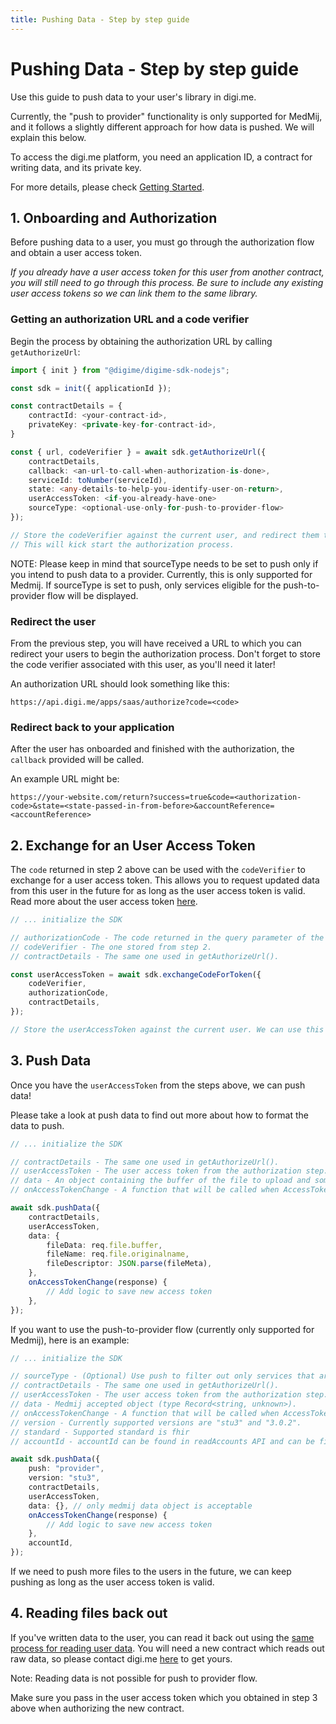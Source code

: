 ```yaml
---
title: Pushing Data - Step by step guide
---
```


# Pushing Data - Step by step guide

Use this guide to push data to your user's library in digi.me.

Currently, the "push to provider" functionality is only supported for MedMij, and it follows a slightly different approach for how data is pushed. We will explain this below.

To access the digi.me platform, you need an application ID, a contract for writing data, and its private key.

For more details, please check [Getting Started](getting-started.md).

## 1. Onboarding and Authorization

Before pushing data to a user, you must go through the authorization flow and obtain a user access token.

_If you already have a user access token for this user from another contract, you will still need to go through this process. Be sure to include any existing user access tokens so we can link them to the same library._

### Getting an authorization URL and a code verifier

Begin the process by obtaining the authorization URL by calling `getAuthorizeUrl`:

```typescript
import { init } from "@digime/digime-sdk-nodejs";

const sdk = init({ applicationId });

const contractDetails = {
    contractId: <your-contract-id>,
    privateKey: <private-key-for-contract-id>,
}

const { url, codeVerifier } = await sdk.getAuthorizeUrl({
    contractDetails,
    callback: <an-url-to-call-when-authorization-is-done>,
    serviceId: toNumber(serviceId),
    state: <any-details-to-help-you-identify-user-on-return>,
    userAccessToken: <if-you-already-have-one>
    sourceType: <optional-use-only-for-push-to-provider-flow>
});

// Store the codeVerifier against the current user, and redirect them to the url returned.
// This will kick start the authorization process.
```

NOTE: Please keep in mind that sourceType needs to be set to push only if you intend to push data to a provider. Currently, this is only supported for Medmij. If sourceType is set to push, only services eligible for the push-to-provider flow will be displayed.

### Redirect the user

From the previous step, you will have received a URL to which you can redirect your users to begin the authorization process. Don't forget to store the code verifier associated with this user, as you'll need it later!

An authorization URL should look something like this:

```
https://api.digi.me/apps/saas/authorize?code=<code>
```

### Redirect back to your application

After the user has onboarded and finished with the authorization, the `callback` provided will be called.

An example URL might be:

```
https://your-website.com/return?success=true&code=<authorization-code>&state=<state-passed-in-from-before>&accountReference=<accountReference>
```

## 2. Exchange for an User Access Token

The `code` returned in step 2 above can be used with the `codeVerifier` to exchange for a user access token. This allows you to request updated data from this user in the future for as long as the user access token is valid. Read more about the user access token [here](../create-user/user-access-tokens.md).

```typescript
// ... initialize the SDK

// authorizationCode - The code returned in the query parameter of the returned URL.
// codeVerifier - The one stored from step 2.
// contractDetails - The same one used in getAuthorizeUrl().

const userAccessToken = await sdk.exchangeCodeForToken({
    codeVerifier,
    authorizationCode,
    contractDetails,
});

// Store the userAccessToken against the current user. We can use this for future reads.
```

## 3. Push Data

Once you have the `userAccessToken` from the steps above, we can push data!

Please take a look at push data to find out more about how to format the data to push.

```typescript
// ... initialize the SDK

// contractDetails - The same one used in getAuthorizeUrl().
// userAccessToken - The user access token from the authorization step.
// data - An object containing the buffer of the file to upload and some meta data.
// onAccessTokenChange - A function that will be called when AccessToken is changed.

await sdk.pushData({
    contractDetails,
    userAccessToken,
    data: {
        fileData: req.file.buffer,
        fileName: req.file.originalname,
        fileDescriptor: JSON.parse(fileMeta),
    },
    onAccessTokenChange(response) {
        // Add logic to save new access token
    },
});
```

If you want to use the push-to-provider flow (currently only supported for Medmij), here is an example:

```typescript
// ... initialize the SDK

// sourceType - (Optional) Use push to filter out only services that are used for push to provider type. Default SourceType is set to pull.
// contractDetails - The same one used in getAuthorizeUrl().
// userAccessToken - The user access token from the authorization step.
// data - Medmij accepted object (type Record<string, unknown>).
// onAccessTokenChange - A function that will be called when AccessToken is changed.
// version - Currently supported versions are "stu3" and "3.0.2".
// standard - Supported standard is fhir
// accountId - accountId can be found in readAccounts API and can be filterd out with accountReference that will be returned to you as explained in authorization process.

await sdk.pushData({
    push: "provider",
    version: "stu3",
    contractDetails,
    userAccessToken,
    data: {}, // only medmij data object is acceptable
    onAccessTokenChange(response) {
        // Add logic to save new access token
    },
    accountId,
});
```

If we need to push more files to the users in the future, we can keep pushing as long as the user access token is valid.

## 4. Reading files back out

If you've written data to the user, you can read it back out using the [same process for reading user data](reading-data.md). You will need a new contract which reads out raw data, so please contact digi.me [here](https://worlddataexchange.com/register) to get yours.

Note: Reading data is not possible for push to provider flow.

Make sure you pass in the user access token which you obtained in step 3 above when authorizing the new contract.
